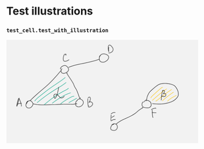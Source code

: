 # Test illustrations

### `test_cell.test_with_illustration`
![img](./img/test_with_illustration.png)
